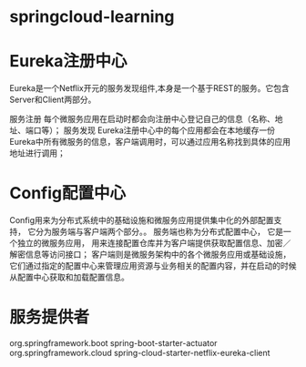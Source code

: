 # springcloud-learning

# Eureka注册中心
 Eureka是一个Netflix开元的服务发现组件,本身是一个基于REST的服务。它包含Server和Client两部分。
 
 服务注册 每个微服务应用在启动时都会向注册中心登记自己的信息（名称、地址、端口等）；
 服务发现 Eureka注册中心中的每个应用都会在本地缓存一份Eureka中所有微服务的信息，客户端调用时，可以通过应用名称找到具体的应用地址进行调用；
 # Config配置中心
 Config用来为分布式系统中的基础设施和微服务应用提供集中化的外部配置支持， 它分为服务端与客户端两个部分。。
 服务端也称为分布式配置中心， 它是一个独立的微服务应用， 用来连接配置仓库并为客户端提供获取配置信息、加密／解密信息等访问接口；
 客户端则是微服务架构中的各个微服务应用或基础设施， 它们通过指定的配置中心来管理应用资源与业务相关的配置内容，并在启动的时候从配置中心获取和加载配置信息。
 # 服务提供者
 <dependency>
 		<groupId>org.springframework.boot</groupId>
 		<artifactId>spring-boot-starter-actuator</artifactId>
 	</dependency>
 	<dependency>
    		<groupId>org.springframework.cloud</groupId>
    		<artifactId>spring-cloud-starter-netflix-eureka-client</artifactId>
    	</dependency>
    	
